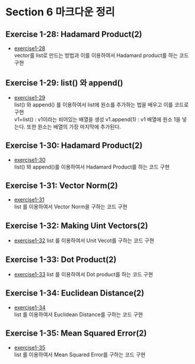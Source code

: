 # Section 6 마크다운 정리

## Exercise 1-28: Hadamard Product(2)
* [exercise1-28](https://github.com/Hojeong827/TIL/blob/main/Python/basic/code/exercise1-28.py)  
    vector를 list로 만드는 방법과 이를 이용하여서 Hadamard product를 하는 코드 구현

## Exercise 1-29: list() 와 append()
* [exercise1-29](https://github.com/Hojeong827/TIL/blob/main/Python/basic/code/exercise1-29.py)  
    list() 와 append() 를 이용하여서 list에 원소를 추가하는 법을 배우고 이를 코드로 구현   
    v1=list() : v1이라는 비어있는 배열을 생성
    v1.append(1) : v1 배열에 원소 1을 넣는다. 또한 원소는 배열의 가장 마지막에 추가된다.

## Exercise 1-30: Hadamard Product(2)
* [exercise1-30](https://github.com/Hojeong827/TIL/blob/main/Python/basic/code/exercise1-30.py)  
    list() 와 append()를 이용하여서 Hadamard Product를 하는 코드 구현

## Exercise 1-31: Vector Norm(2)
* [exercise1-31](https://github.com/Hojeong827/TIL/blob/main/Python/basic/code/exercise1-31.py)  
    list 를 이용하여서 Vector Norm을 구하는 코드 구현

## Exercise 1-32: Making Uint Vectors(2)
* [exercise1-32](https://github.com/Hojeong827/TIL/blob/main/Python/basic/code/exercise1-32.py)
    list 를 이용하여서 Unit Vecot를 구하는 코드 구현

## Exercise 1-33: Dot Product(2)
* [exercise1-33](https://github.com/Hojeong827/TIL/blob/main/Python/basic/code/exercise1-33.py) 
    list 를 이용하여서 Dot product를 하는 코드 구현

## Exercise 1-34: Euclidean Distance(2)
* [exercise1-34](https://github.com/Hojeong827/TIL/blob/main/Python/basic/code/exercise1-34.py)  
    list 를 이용하여서 Euclidean Distance를 구하는 코드 구현

## Exercise 1-35: Mean Squared Error(2)
* [exercise1-35](https://github.com/Hojeong827/TIL/blob/main/Python/basic/code/exercise1-35.py)  
    list 를 이용하여서 Mean Squared Error를 구하는 코드 구현